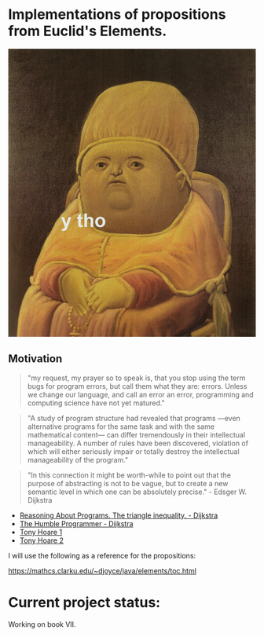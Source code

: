 # Implementations of propositions from Euclid's Elements.
![Reasoning](ytho.jpg)
## Motivation
> "my request, my prayer so to speak is, that you stop using the term bugs for program errors, but call them what they are: errors. Unless we change our language, and call an error an error, programming and computing science have not yet matured." 

> "A study of program structure had revealed that programs —even alternative programs for the same task and with the same mathematical content— can differ tremendously in their intellectual manageability. A number of rules have been discovered, violation of which will either seriously impair or totally destroy the intellectual manageability of the program."

> "In this connection it might be worth-while to point out that the purpose of abstracting is not to be vague, but to create a new semantic level in which one can be absolutely precise." - Edsger W. Dijkstra

* [Reasoning About Programs. The triangle inequality. - Dijkstra](https://www.youtube.com/watch?v=OeiSWZs3GfI&t=42m35s)
* [The Humble Programmer - Dijkstra](https://www.youtube.com/watch?v=aADw3Z0gxeE&t=1576s)
* [Tony Hoare 1](https://youtu.be/kz7DfbOuvOM?t=1572)
* [Tony Hoare 2](https://youtu.be/kz7DfbOuvOM?t=34m27s)

I will use the following as a reference for the propositions:

https://mathcs.clarku.edu/~djoyce/java/elements/toc.html

# Current project status: 

Working on book VII.





